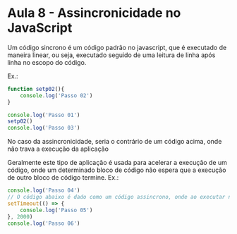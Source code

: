# Aula 8 - Assincronicidade no JavaScript
Um código sincrono é um código padrão no javascript, que é executado de maneira linear, ou seja, executado seguido de uma leitura de linha após linha no escopo do código.

Ex.:
```js
function setp02(){
    console.log('Passo 02')
}

console.log('Passo 01')
setp02()
console.log('Passo 03')
```

No caso da assincronicidade, seria o contrário de um código acima, onde não trava a execução da aplicação

Geralmente este tipo de aplicação é usada para acelerar a execução de um código, onde um determinado bloco de código não espera que a execução de outro bloco de código termine.
Ex.:
```js
console.log('Passo 04')
// O código abaixo é dado como um código assincrono, onde ao executar não trava a execução anterior.
setTimeout(() => {
    console.log('Passo 05')
}, 2000)
console.log('Passo 06')
```